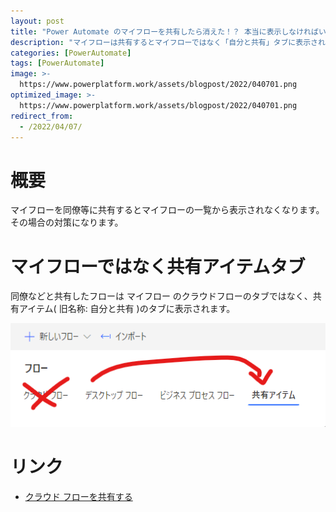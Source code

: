 ```yaml
---
layout: post
title: "Power Automate のマイフローを共有したら消えた！？ 本当に表示しなければいけない場所"
description: "マイフローは共有するとマイフローではなく「自分と共有」タブに表示されます"
categories: [PowerAutomate]
tags: [PowerAutomate]
image: >-
  https://www.powerplatform.work/assets/blogpost/2022/040701.png
optimized_image: >-
  https://www.powerplatform.work/assets/blogpost/2022/040701.png
redirect_from:
  - /2022/04/07/
---
```


#  概要

マイフローを同僚等に共有するとマイフローの一覧から表示されなくなります。
その場合の対策になります。

# マイフローではなく共有アイテムタブ

同僚などと共有したフローは マイフロー のクラウドフローのタブではなく、共有アイテム( 旧名称: 自分と共有 )のタブに表示されます。


<img src="/assets/blogpost/2022/040701.png"/><br/>


# リンク


- [クラウド フローを共有する](https://docs.microsoft.com/ja-jp/power-automate/create-team-flows)




